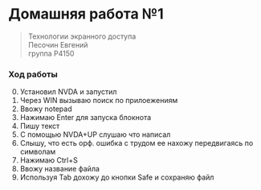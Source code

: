 # Домашняя работа №1
> Технологии экранного доступа \
> Песочин Евгений \
> группа P4150


### Ход работы
0. Установил NVDA и запустил
1. Через WIN вызываю поиск по прилоежениям
2. Ввожу notepad
3. Нажимаю Enter для запуска блокнота
4. Пишу текст
5. С помощью NVDA+UP слушаю что написал
6. Слышу, что есть орф. ошибка с трудом ее нахожу передвигаясь по символам
7. Нажимаю Ctrl+S
8. Ввожу название файла
9. Используя Tab дохожу до кнопки Safe и сохраняю файл